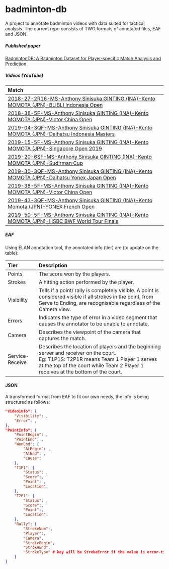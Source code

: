 # badminton-db

A project to annotate badminton videos with data suited for tactical analysis. The current repo consists of TWO formats of annotated files, EAF and JSON.

##### Published paper

[BadmintonDB: A Badminton Dataset for Player-specific Match Analysis and Prediction](https://dl.acm.org/doi/abs/10.1145/3552437.3555696)

##### Videos (YouTube)

| **Match**                                                                                                                                  |
| :----------------------------------------------------------------------------------------------------------------------------------------- |
| [2018-27-2R16-MS-Anthony Sinisuka GINTING (INA)-Kento MOMOTA (JPN)-BLIBLI Indonesia Open](https://www.youtube.com/watch?v=YKjJVB3d860)     |
| [2018-38-5F-MS-Anthony Sinisuka GINTING (INA)-Kento MOMOTA (JPN)-Victor China Open](https://www.youtube.com/watch?v=3mMzr0Rc94c)           |
| [2019-04-3QF-MS-Anthony Sinisuka GINTING (INA)-Kento MOMOTA (JPN)-Daihatsu Indonesia Masters](https://www.youtube.com/watch?v=KDRdcHx3dmI) |
| [2019-15-5F-MS-Anthony Sinisuka GINTING (INA)-Kento MOMOTA (JPN)-Singapore Open 2019](https://youtu.be/KkwNopIQkP4)                        |
| [2019-20-6SF-MS-Anthony Sinisuka GINTING (INA)-Kento MOMOTA (JPN)-Sudirman Cup](https://youtu.be/1kZwH8SU4BQ)                              |
| [2019-30-3QF-MS-Anthony Sinisuka GINTING (INA)-Kento MOMOTA (JPN)-Daihatsu Yonex Japan Open](https://youtu.be/YfyTSydRknQ)                 |
| [2019-38-5F-MS-Anthony Sinisuka GINTING (INA)-Kento MOMOTA (JPN)-Victor China Open](https://youtu.be/zPAuJIkpR3k)                          |
| [2019-43-3QF-MS-Anthony Sinisuka GINTING (INA)-Kento Momota (JPN)-YONEX French Open](https://www.youtube.com/watch?v=MkBe-khRTNs)          |
| [2019-50-5F-MS-Anthony Sinisuka GINTING (INA)-Kento MOMOTA (JPN)-HSBC BWF World Tour Finals](https://www.youtube.com/watch?v=-vBEdAfSX4w)  |

##### EAF

Using ELAN annotation tool, the annotated info (tier) are (to update on the table):

| **Tier**        | **Description**                                                                                                                                                                                                             |
| :-------------- | :-------------------------------------------------------------------------------------------------------------------------------------------------------------------------------------------------------------------------- |
| Points          | The score won by the players.                                                                                                                                                                                               |
| Strokes         | A hitting action performed by the player.                                                                                                                                                                                   |
| Visibility      | Tells if a point/ rally is completely visible. A point is considered visible if all strokes in the point, from Serve to Ending, are recognisable regardless of the Camera view.                                             |
| Errors          | Indicates the type of error in a video segment that causes the annotator to be unable to annotate.                                                                                                                          |
| Camera          | Describes the viewpoint of the camera that captures the match.                                                                                                                                                              |
| Service-Receive | Describes the location of players and the beginning server and receiver on the court. <br> Eg: T1P1S: T2P1R means Team 1 Player 1 serves at the top of the court while Team 2 Player 1 receives at the bottom of the court. |

#### JSON

A transformed format from EAF to fit our own needs, the info is being structured as follows:

```json
"VideoInfo": {
    "Visibility": ,
    "Error": ,
},
"PointInfo": {
    "PointBegin": ,
    "PointEnd": ,
    "WonEnd": {
        "AtBegin": ,
        "AtEnd": ,
        "Cause":
    },
    "T1P1": {
        "Status": ,
        "Score":,
        "Point": ,
        "Location":
    },
    "T2P1": {
        "Status": ,
        "Score":,
        "Point":,
        "Location":
    },
    "Rally": {
        "StrokeNum":,
        "Player":,
        "Camera",
        "StrokeBegin",
        "StrokeEnd",
        "StrokeType" # key will be StrokeError if the value is error-tier
    }
}
```

